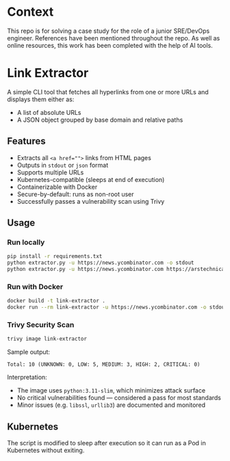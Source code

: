 # Context
This repo is for solving a case study for the role of a junior SRE/DevOps engineer. References have been mentioned throughout the repo.
As well as online resources, this work has been completed with the help of AI tools.

# Link Extractor

A simple CLI tool that fetches all hyperlinks from one or more URLs and displays them either as:

- A list of absolute URLs
- A JSON object grouped by base domain and relative paths

## Features

- Extracts all `<a href="">` links from HTML pages
- Outputs in `stdout` or `json` format
- Supports multiple URLs
- Kubernetes-compatible (sleeps at end of execution)
- Containerizable with Docker
- Secure-by-default: runs as non-root user
- Successfully passes a vulnerability scan using Trivy

## Usage

### Run locally

```bash
pip install -r requirements.txt
python extractor.py -u https://news.ycombinator.com -o stdout
python extractor.py -u https://news.ycombinator.com https://arstechnica.com -o json
```

### Run with Docker

```bash
docker build -t link-extractor .
docker run --rm link-extractor -u https://news.ycombinator.com -o stdout
```

### Trivy Security Scan

```bash
trivy image link-extractor
```

Sample output:
```
Total: 10 (UNKNOWN: 0, LOW: 5, MEDIUM: 3, HIGH: 2, CRITICAL: 0)
```

Interpretation:
- The image uses `python:3.11-slim`, which minimizes attack surface
- No critical vulnerabilities found — considered a pass for most standards
- Minor issues (e.g. `libssl`, `urllib3`) are documented and monitored

## Kubernetes

The script is modified to sleep after execution so it can run as a Pod in Kubernetes without exiting.


